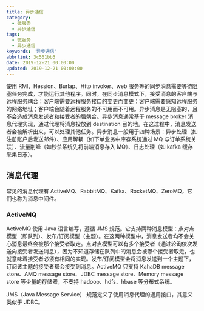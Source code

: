 ```yaml
---
title: 异步通信
category:
  - 微服务
  - 异步通信
tags:
  - 微服务
  - 异步通信
keywords: '异步通信'
abbrlink: 3c561bb3
date: 2019-12-21 00:00:00
updated: 2019-12-21 00:00:00
---
```


使用 RMI、Hession、Burlap、Http invoker、web 服务等的同步消息需要等待阻塞任务完成，才能运行其他程序。同时，在同步消息模式下，接受消息的客户端与远程服务耦合：客户端需要远程服务接口的变更而变更；客户端需要感知远程服务的网络地址；客户端会随着远程服务的不可用而不可用。异步消息是无阻塞的，且不会造成消息发送者和接受者的强耦合。异步消息通常基于 message broker 消息代理实现，通过代理将消息投放到 destination 目的地。在这过程中，消息发送者会被解析出来，可以处理其他任务。异步消息一般用于四种场景：异步处理（如注册账户后发送邮件）、应用解耦（如下单业务中库存系统通过 MQ 与订单系统关联）、流量削峰（如秒杀系统先将前端消息存入 MQ）、日志处理（如 kafka 缓存采集日志）。

## 消息代理

常见的消息代理有 ActiveMQ、RabbitMQ、Kafka、RocketMQ、ZeroMQ，它们也称为消息中间件。

### ActiveMQ

ActiveMQ 使用 Java 语言编写，遵循 JMS 规范。它支持两种消息模型：点对点模型（即队列）、发布/订阅模型（主题）。在这两种模型中，消息发送者均不会关心消息最终会被那个接受者取走。点对点模型可以有多个接受者（通过轮询依次发送向接受者发送消息），因为不知道存储在队列中的消息会被哪个接受者取走，也就意味着接受者必须有相同的实现。发布/订阅模型会将消息发送到一个主题下，订阅该主题的接受者都会接受到消息。ActiveMQ 只支持 KahaDB message store、AMQ message store、JDBC message store、Memory message store 等少量的存储器，不支持 hadoop、hdfs、hbase 等分布式系统。

JMS（Java Message Service） 规范定义了使用消息代理的通用接口，其意义类似于 JDBC。